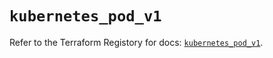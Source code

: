 # `kubernetes_pod_v1`

Refer to the Terraform Registory for docs: [`kubernetes_pod_v1`](https://www.terraform.io/docs/providers/kubernetes/r/pod_v1).
